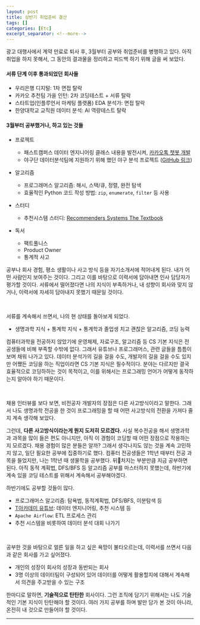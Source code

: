 ```yaml
---
layout: post
title: 상반기 취업준비 결산
tags: []
categories: [Etc]
excerpt_separator: <!--more-->
---
```

<!--more-->

광고 대행사에서 계약 만료로 퇴사 후, 3월부터 공부와 취업준비를 병행하고 있다. 아직 취업을 하지 못해서, 그 동안의 결과물을 정리하고 피드백 하기 위해 글을 써 보았다.

#### 서류 단계 이후 통과되었던 회사들

- 우리은행 디지털: 1차 면접 탈락
- 카카오 추천팀 가을 인턴: 2차 코딩테스트 + 서류 탈락
- 스타트업(인플루언서 마케팅 플랫폼) EDA 분석가: 면접 탈락
- 한양대학교 교직원 데이터 분석: AI 역량테스트 탈락

#### 3월부터 공부했거나, 하고 있는 것들

- 프로젝트
  - 패스트캠퍼스 데이터 엔지니어링 클래스 내용을 발전시켜, [카카오톡 챗봇 개발](https://sulmasulma.github.io/data/2020/06/03/kakaotalk-chatbot.html)
  - 야구단 데이터분석팀에 지원하기 위해 했던 야구 분석 프로젝트 ([GitHub 링크](https://github.com/sulmasulma/baseball))

- 알고리즘
  - 프로그래머스 알고리즘: 해시, 스택/큐, 정렬, 완전 탐색
  - 효율적인 Python 코드 작성 방법: `zip`, `enumerate`, `filter` 등 사용

- 스터디
  - 추천시스템 스터디: [Recommenders Systems The Textbook](https://www.springer.com/gp/book/9783319296579)

- 독서
  - 팩트풀니스
  - Product Owner
  - 통계적 사고

공부나 회사 경험, 평소 생활이나 사고 방식 등을 자기소개서에 적어내게 된다. 내가 어떤 사람인지 보여주는 것이다. 그리고 이를 바탕으로 이력서에 담아내면 인사 담당자가 평가할 것이다. 서류에서 떨어졌다면 나의 지식이 부족하거나, 내 성향이 회사와 맞지 않거나, 이력서에 자세히 담아내지 못했기 때문일 것이다.

<br>

서류를 계속해서 쓰면서, 나의 현 상태를 돌아보게 되었다.

- 생명과학 지식 + 통계학 지식 + 통계학과 졸업생 치고 괜찮은 알고리즘, 코딩 능력

컴퓨터과학을 전공하지 않았기에 운영체제, 자료구조, 알고리즘 등 CS 기본 지식은 전공생들에 비해 부족할 수밖에 없다. 그래서 유튜브나 프로그래머스, 관련 글들을 틈틈이 보며 채워 나가고 있다. 데이터 분석가의 길을 걸을 수도, 개발자의 길을 걸을 수도 있지만 어쨌든 코딩을 하는 직업이라면 CS 기본 지식은 필수적이다. 분야는 다르지만 결국 효율적으로 코딩하하는 것이 목적이고, 이를 위해서는 프로그래밍 언어가 어떻게 동작하는지 알아야 하기 때문이다.

<br>

채용 인터뷰를 보다 보면, 비전공자 개발자의 장점은 다른 사고방식이라고 말한다. 그래서 나도 생명과학 전공을 한 것이 프로그래밍을 할 때 어떤 사고방식의 전환을 가져다 줄지 계속 생각해 보았다.

그런데, **다른 사고방식이라는게 뭔지 도저히 모르겠다.** 사실 복수전공을 해서 생명과학과 과목을 많이 들은 편도 아니지만, 아직 이 경험이 코딩할 때 어떤 장점으로 작용하는지 모르겠다. 채용 경험이 많은 분들은 알까? 그래서 생각나지도 않는 것을 계속 고민하지 않고, 일단 필요한 공부에 집중하기로 했다. 컴퓨터 전공생들은 1학년 때부터 전공 과목을 들었지만, 나는 1학년 때 생물학을 공부했다. 뒤처지는 부분만큼 지금 공부하면 된다. 아직 동적 계획법, DFS/BFS 등 알고리즘 공부를 마스터하지 못했는데, 하반기에 계속 있을 코딩 테스트를 위해서 계속해서 공부해야겠다.

하반기에도 공부할 것들이 많다.
- 프로그래머스 알고리즘: 탐욕법, 동적계획법, DFS/BFS, 이분탐색 등
- [T아카데미 유튜브](https://www.youtube.com/channel/UCtV98yyffjUORQRGTuLHomw): 데이터 엔지니어링, 추천 시스템 등
- `Apache Airflow`: ETL 프로세스 관리
- 추천 시스템을 비롯하여 데이터 분석 대회 나가기

<!-- 계속 공부하고 이력서를 쓰면서, 내가 하고 싶은 일이 데이터 분석가인지, 데이터 엔지니어인지 고민이 들었다. 전자는 회사의 데이터 기반 니즈를 이해하고 데이터 분석을 통해 활용하는 것이고, 후자는 데이터 분석가 등 데이터가 필요한 사람들에게 데이터를 시의적절하게 제공해 주는 일이다.

광고 대행사에서 유튜브 채널 데이터를 분석하며, 초기에는 광고 조회수가 많다가 영상을 집행할수록 점차 오가닉 조회수가 많아지는 현상을 발견했다. 광고의 긍정적인 효과를 데이터로 발견할 수 있어서 짜릿했던 경험이었다. 또한 유튜브 광고 노출 알고리즘의 특성을 파악하여 광고 세팅을 변경하고, 광고 효율을 20% 개선한 적도 있었다.

이렇게 데이터 분석을 통해 결과를 개선하는 경험은 매우 흥미로웠다. 하지만 분석이 맞기 위해서는 기반 지식을 통해 치밀한 가설을 세울 수 있어야 한다. 일종의 **기획자** 역할도 있다. 나는 예전부터 주입식 교육을 계속 받아서 그런지, 아니면 내 성향이 그런 건지 창의력이 부족하다는 생각이 들었다. 새로운 아이디어를 기획하는 "분석가 같은" 일보다는, 기반 리소스를 바탕으로 어떤 시스템의 효율을 높이는 "엔지니어 같은" 일을 하는 게 더 맞는 것 같기도 하다. -->

<br>

공부한 것을 바탕으로 얼른 일을 하고 싶은 욕망이 불타오르는데, 이력서를 쓰면서 다음과 같은 회사를 가고 싶어졌다.

- 개인의 성장이 회사의 성장과 동반되는 회사
- 3명 이상의 데이터팀이 구성되어 있어 데이터를 어떻게 활용할지에 대해서 계속해서 의견을 주고받을 수 있는 구조

한마디로 말하면, **기술적으로 탄탄한** 회사이다. 그런 조직에 담기기 위해서는 나도 기술적인 기본 지식이 탄탄해야 할 것이다. 여러 가지 공부를 하며 발만 담가 본 것이 아니라, 온전히 내 것으로 만들어야 할 것이다.

---
